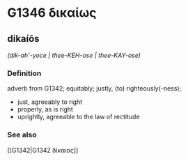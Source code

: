 # G1346 δικαίως

## dikaíōs

_(dik-ah'-yoce | thee-KEH-ose | thee-KAY-ose)_

### Definition

adverb from G1342; equitably; justly, (to) righteously(-ness); 

- just, agreeably to right
- properly, as is right
- uprightly, agreeable to the law of rectitude

### See also

[[G1342|G1342 δίκαιος]]
